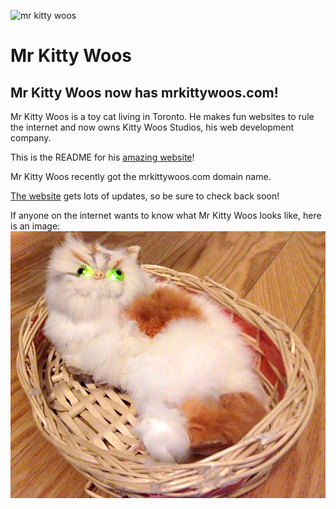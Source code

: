 ![mr kitty woos](favicon.ico "mr kitty woos")
# Mr Kitty Woos

## Mr Kitty Woos now has mrkittywoos.com!


Mr Kitty Woos is a toy cat living in Toronto. He makes fun websites to rule the internet and now owns Kitty Woos Studios, his web development company.

This is the README for his [amazing website](https://mrkittywoos.com/)!

Mr Kitty Woos recently got the mrkittywoos.com domain name.

[The website](https://mrkittywoos.com/) gets lots of updates, so be sure to check back soon!

If anyone on the internet wants to know what Mr Kitty Woos looks like, here is an image:
![mr kitty woos](media/mrkittywoos.jpg "mr kitty woos")